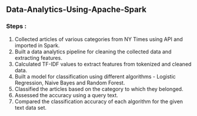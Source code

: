 ## Data-Analytics-Using-Apache-Spark

### Steps : 

1. Collected articles of various categories from NY Times using API and imported in Spark.
2. Built a data analytics pipeline for cleaning the collected data and extracting features.
3. Calculated TF-IDF values to extract features from tokenized and cleaned data.
4. Built a model for classification using different algorithms - Logistic Regression, Naive Bayes and Random Forest.
5. Classified the articles based on the category to which they belonged.
6. Assessed the accuracy using a query text.
7. Compared the classification accuracy of each algorithm for the given text data set.

